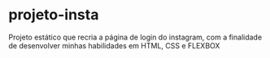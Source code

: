 # projeto-insta
Projeto estático que recria a página de login do instagram, com a finalidade de desenvolver minhas habilidades em HTML, CSS e FLEXBOX
